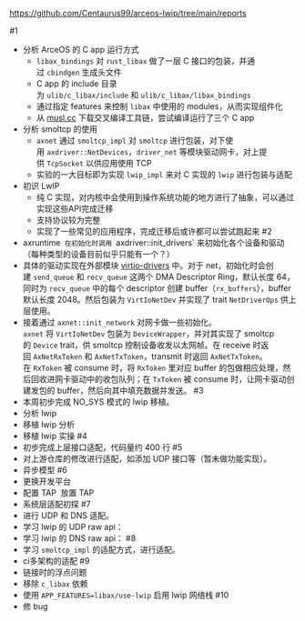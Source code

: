 https://github.com/Centaurus99/arceos-lwip/tree/main/reports

#1
- 分析 ArceOS 的 C app 运行方式
	- `libax_bindings` 对 `rust_libax` 做了一层 C 接口的包装，并通过 `cbindgen` 生成头文件
	- C app 的 include 目录为 `ulib/c_libax/include` 和 `ulib/c_libax/libax_bindings`
	- 通过指定 features 来控制 `libax` 中使用的 modules，从而实现组件化
	- 从 [musl.cc](https://musl.cc/) 下载交叉编译工具链，尝试编译运行了三个 C app
- 分析 smoltcp 的使用
	- `axnet` 通过 `smoltcp_impl` 对 `smoltcp` 进行包装，对下使用 `axdriver::NetDevices`，`driver_net` 等模块驱动网卡，对上提供 `TcpSocket` 以供应用使用 TCP
	- 实验的一大目标即为实现 `lwip_impl` 来对 C 实现的 `lwip` 进行包装与适配
- 初识 LwIP
	- 纯 C 实现，对内核中会使用到操作系统功能的地方进行了抽象，可以通过实现这些API完成迁移
	- 支持协议较为完整
	- 实现了一些常见的应用程序，完成迁移后或许都可以尝试跑起来
#2
- axruntime` 在初始化时调用 `axdriver::init_drivers` 来初始化各个设备和驱动（每种类型的设备目前似乎只能有一个？）
- 具体的驱动实现在外部模块 [virtio-drivers](https://github.com/rcore-os/virtio-drivers) 中。对于 net，初始化时会创建 `send_queue` 和 `recv_queue` 这两个 DMA Descriptor Ring，默认长度 64，同时为 `recv_queue` 中的每个 descriptor 创建 buffer（`rx_buffers`），buffer 默认长度 2048。然后包装为 `VirtIoNetDev` 并实现了 trait `NetDriverOps` 供上层使用。
- 接着通过 `axnet::init_network` 对网卡做一些初始化。`axnet` 将 `VirtIoNetDev` 包装为 `DeviceWrapper`，并对其实现了 smoltcp 的 `Device` trait，供 smoltcp 控制设备收发以太网帧。在 receive 时返回 `AxNetRxToken` 和 `AxNetTxToken`，transmit 时返回 `AxNetTxToken`。在 `RxToken` 被 consume 时，将 `RxToken` 里对应 buffer 的包做相应处理，然后回收进网卡驱动中的收包队列；在 `TxToken` 被 consume 时，让网卡驱动创建发包的 buffer，然后向其中填充数据并发送。
#3
- 本周初步完成 NO_SYS 模式的 lwip 移植。
- 分析 lwip
- 移植 lwip 分析
- 移植 lwip 实操
#4
- 初步完成上层接口适配，代码量约 400 行
#5
- 对上游仓库的修改进行适配，如添加 UDP 接口等（暂未做功能实现）。
- 异步模型
#6 
- 更换开发平台
- 配置 TAP  放置 TAP
- 系统层适配初探
#7
- 进行 UDP 和 DNS 适配。
- 学习 lwip 的 UDP raw api：
- 学习 lwip 的 DNS raw api：
#8
- 学习 `smoltcp_impl` 的适配方式，进行适配。
- ci多架构的适配
#9
- 链接时的浮点问题
- 移除 `c_libax` 依赖
- 使用 `APP_FEATURES=libax/use-lwip` 启用 lwip 网络栈
#10
- 修 bug
